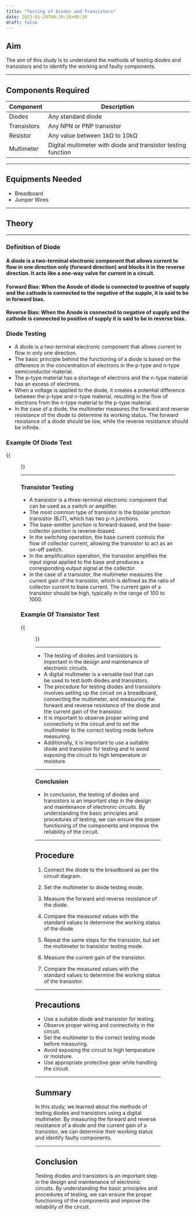 ```yaml
---
title: "Testing of Diodes and Transistors"
date: 2023-01-29T00:39:28+05:30
draft: false
---
```

## Aim
The aim of this study is to understand the methods of testing diodes and transistors and to identify the working and faulty components.

---
## Components Required
| Component | Description |
|-----------|-------------|
| Diodes | Any standard diode |
| Transistors | Any NPN or PNP transistor |
| Resistor | Any value between 1kΩ to 10kΩ |
| Multimeter | Digital multimeter with diode and transistor testing function |

---
## Equipments Needed
 - Breadboard
 - Jumper Wires
 ---
## Theory
---
### Definition of Diode
 
#### A diode is a two-terminal electronic component that allows current to flow in one direction only (forward direction) and blocks it in the reverse direction. It acts like a one-way valve for current in a circuit. 

#### Forward Bias: When the Anode of diode is connected to positive of supply and the cathode is connected to the negative of the supple, it is said to be in forward bias.

#### Reverse Bias: When the Anode is connected to negative of supply and the cathode is connected to positive of supply it is said to be in reverse bias.


 ### Diode Testing
 - A diode is a two-terminal electronic component that allows current to flow in only one direction. 
 - The basic principle behind the functioning of a diode is based on the difference in the concentration of electrons in the p-type and n-type semiconductor material. 
 - The p-type material has a shortage of electrons and the n-type material has an excess of electrons. 
 - When a voltage is applied to the diode, it creates a potential difference between the p-type and n-type material, resulting in the flow of electrons from the n-type material to the p-type material.
 - In the case of a diode, the multimeter measures the forward and reverse resistance of the diode to determine its working status. The forward resistance of a diode should be low, while the reverse resistance should be infinite.

 ### Example Of Diode Test
  {{<figure src="/img/ref-dt.jpg" class="center" height="400px" width="1600px">}}

---
 ### Transistor Testing
 - A transistor is a three-terminal electronic component that can be used as a switch or amplifier. 
 - The most common type of transistor is the bipolar junction transistor (BJT), which has two p-n junctions. 
 - The base-emitter junction is forward-biased, and the base-collector junction is reverse-biased. 
 - In the switching operation, the base current controls the flow of collector current, allowing the transistor to act as an on-off switch. 
 - In the amplification operation, the transistor amplifies the input signal applied to the base and produces a corresponding output signal at the collector.
 - In the case of a transistor, the multimeter measures the current gain of the transistor, which is defined as the ratio of collector current to base current. The current gain of a transistor should be high, typically in the range of 100 to 1000.

 ### Example Of Transistor Test
  {{<figure src="/img/ref-tt.jpg" class="center" height="400px" width="1600px">}}

---

- The testing of diodes and transistors is important in the design and maintenance of electronic circuits. 
- A digital multimeter is a versatile tool that can be used to test both diodes and transistors.  
- The procedure for testing diodes and transistors involves setting up the circuit on a breadboard, connecting the multimeter, and measuring the forward and reverse resistance of the diode and the current gain of the transistor. 
- It is important to observe proper wiring and connectivity in the circuit and to set the multimeter to the correct testing mode before measuring.
- Additionally, it is important to use a suitable diode and transistor for testing and to avoid exposing the circuit to high temperature or moisture.
---
 ### Conclusion
 - In conclusion, the testing of diodes and transistors is an important step in the design and maintenance of electronic circuits. By understanding the basic principles and procedures of testing, we can ensure the proper functioning of the components and improve the reliability of the circuit.
---
## Procedure
1. Connect the diode to the breadboard as per the circuit diagram.

2. Set the multimeter to diode testing mode.

3. Measure the forward and reverse resistance of the diode.

4. Compare the measured values with the standard values to determine the working status of the diode.

5. Repeat the same steps for the transistor, but set the multimeter to transistor testing mode.

6. Measure the current gain of the transistor.

7. Compare the measured values with the standard values to determine the working status of the transistor.
---
## Precautions
- Use a suitable diode and transistor for testing.
- Observe proper wiring and connectivity in the circuit.
- Set the multimeter to the correct testing mode before measuring.
- Avoid exposing the circuit to high temperature or moisture.
- Use appropriate protective gear while handling the circuit.
---
## Summary
In this study, we learned about the methods of testing diodes and transistors using a digital multimeter. By measuring the forward and reverse resistance of a diode and the current gain of a transistor, we can determine their working status and identify faulty components.

---
## Conclusion
Testing diodes and transistors is an important step in the design and maintenance of electronic circuits. By understanding the basic principles and procedures of testing, we can ensure the proper functioning of the components and improve the reliability of the circuit.
